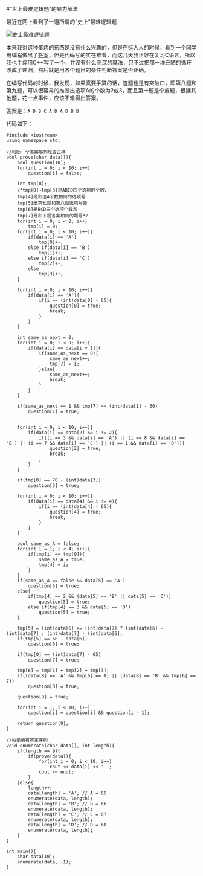 #“世上最难逻辑题”的暴力解法

最近在网上看到了一道所谓的“史上”最难逻辑题    

![史上最难逻辑题](http://tdfj.herokuapp.com/res/logic.png)  

本来我对这种蛋疼的东西是没有什么兴趣的，但是在逛人人的时候，看到一个同学用编程做出了[答案](http://photo.renren.com/photo/281647712/photo-7641181372?psource=8)，但是代码写的实在难看，而这几天我正好在复习C语言，所以我也手痒用C++写了一个，并没有什么高深的算法，只不过把那一堆丑陋的循环改成了递归，然后就是用各个题目的条件判断答案是否正确。  

在编写代码的时候，我发现，如果真要手算的话，这题也是有突破口，即第八题和第九题，可以很容易的推断出选项A的个数为2或3，而且第十题是个废题，根据其他题，花一点事件，应该不难得出答案。  

答案是：```A D B C A D A D B B```  

代码如下：  

	#include <iostream>
	using namespace std;
	
	//判断一个答案序列是否正确
	bool prove(char data[]){
  		bool question[10];
  		for(int i = 0; i < 10; i++)
    		question[i] = false;

  		int tmp[8]; 
  		/*tmp[0]~tmp[3]是ABCD四个选项的个数，
  		tmp[4]是和选A个数相同的选项号
  		tmp[5]是第七题和第八题选项号差
  		tmp[6]是BCD三个选项个数和
  		tmp[7]是和下题答案相同的题号*/
  		for(int i = 0; i < 8; i++)
    		tmp[i] = 0;
  		for(int i = 0; i < 10; i++){
    		if(data[i] == 'A')
      			tmp[0]++;
    		else if(data[i] == 'B')
      			tmp[1]++;
    		else if(data[i] == 'C')
      			tmp[2]++;
    		else
      			tmp[3]++;
  		}

  		for(int i = 0; i < 10; i++){
    		if(data[i] == 'A'){
      			if(i == (int)data[0] - 65){
        			question[0] = true;
        			break;
      			}
    		}
  		}

  		int same_as_next = 0;
  		for(int i = 0; i < 9; i++){
    		if(data[i] == data[i + 1]){
      			if(same_as_next == 0){
        			same_as_next++;
        			tmp[7] = i;
      			}else{
        			same_as_next++;
        			break;
      			}
    		}
  		}

  		if(same_as_next == 1 && tmp[7] == (int)data[1] - 60)
    		question[1] = true;


  		for(int i = 0; i < 10; i++){
    		if(data[i] == data[2] && i != 2){
      			if((i == 3 && data[i] == 'A') || (i == 8 && data[i] == 'B') || (i == 7 && data[i] == 'C') || (i == 1 && data[i] == 'D')){
        			question[2] = true;
        			break;
      			}
    		}
  		}

  		if(tmp[0] == 70 - (int)data[3])
    		question[3] = true;

  		for(int i = 0; i < 10; i++){
    		if(data[i] == data[4] && i != 4){
      			if(i == (int)data[4] - 65){
        			question[4] = true;
        			break;
      			}
    		}
  		}

  		bool same_as_A = false;
  		for(int i = 1; i < 4; i++){
    		if(tmp[i] == tmp[0]){
      			same_as_A = true;
      			tmp[4] = i;
    		}
  		}
  		if(same_as_A == false && data[5] == 'A')
    		question[5] = true;
  		else{
    		if(tmp[4] == 2 && (data[5] == 'B' || data[5] == 'C'))
      			question[5] = true;
    		else if(tmp[4] == 3 && data[5] == 'D')
      			question[5] = true;
  		}

  		tmp[5] = (int)data[6] >= (int)data[7] ? (int)data[6] - (int)data[7] : (int)data[7] - (int)data[6];
  		if(tmp[5] == 68 - data[6])
    		question[6] = true;

  		if(tmp[0] == (int)data[7] - 65)
    		question[7] = true;

  		tmp[6] = tmp[1] + tmp[2] + tmp[3];
  		if((data[8] == 'A' && tmp[6] == 8) || (data[8] == 'B' && tmp[6] == 7))
    		question[8] = true;

  		question[9] = true;

  		for(int i = 1; i < 10; i++)
    		question[i] = question[i] && question[i - 1];
  
  		return question[9];
	}

	//枚举所有答案序列
	void enumerate(char data[], int length){
  		if(length == 9){
    		if(prove(data)){
      			for(int i = 0; i < 10; i++)
        			cout << data[i] << ' ';
      			cout << endl;
    		}
  		}else{
    		length++;
    		data[length] = 'A'; // A = 65
    		enumerate(data, length);
    		data[length] = 'B'; // B = 66
    		enumerate(data, length);
    		data[length] = 'C'; // C = 67
    		enumerate(data, length);
    		data[length] = 'D'; // D = 68
    		enumerate(data, length);
  		}
	}

	int main(){
  		char data[10];
  		enumerate(data, -1);
	}
